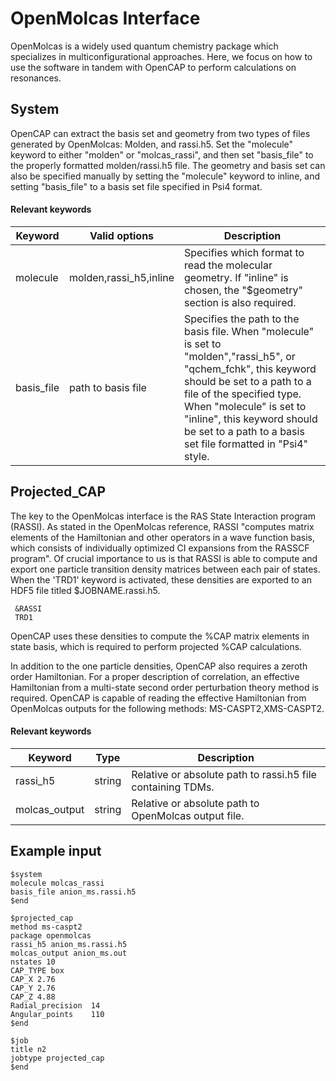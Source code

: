 # OpenMolcas Interface

OpenMolcas is a widely used quantum chemistry package which specializes in multiconfigurational approaches.
Here, we focus on how to use the software in tandem with OpenCAP to perform calculations on resonances. 

## System ##
OpenCAP can extract the basis set and geometry from two types of files generated by OpenMolcas:
Molden, and rassi.h5. Set the "molecule" keyword to either "molden" or "molcas_rassi", and
then set "basis_file" to the properly formatted molden/rassi.h5 file. The geometry and 
basis set can also be specified manually by setting the "molecule" keyword to inline, and
setting "basis_file" to a basis set file specified in Psi4 format.

#### Relevant keywords ####
| Keyword    | Valid options                     | Description                                                                                                                                                                                                                                                                                      |
|------------|-----------------------------------|--------------------------------------------------------------------------------------------------------------------------------------------------------------------------------------------------------------------------------------------------------------------------------------------------|
| molecule   | molden,rassi_h5,inline            | Specifies which format to read the molecular geometry. If "inline" is chosen, the "$geometry" section is also required.                                                                                                                                                                          |
| basis_file | path to basis file                | Specifies the path to the basis file. When "molecule" is set to "molden","rassi_h5", or "qchem_fchk", this keyword should be set to a path to a file of the specified type. When "molecule" is set to  "inline", this keyword should be set to a path to a basis set file formatted in "Psi4" style. |

## Projected_CAP ##
The key to the OpenMolcas interface is the RAS State Interaction program (RASSI). As stated
in the OpenMolcas reference, RASSI "computes matrix elements of the Hamiltonian and 
other operators in a wave function basis, which consists of individually optimized CI 
expansions from the RASSCF program". Of crucial importance to us is that RASSI is able to
compute and export one particle transition density matrices between each pair of states. 
When the 'TRD1' keyword is activated, these densities are exported to an HDF5 file 
titled $JOBNAME.rassi.h5. 

	 &RASSI
	 TRD1

OpenCAP uses these densities to compute the 
%CAP matrix elements in state basis, which is required to perform projected %CAP 
calculations.

In addition to the one particle densities, OpenCAP also requires a zeroth order Hamiltonian.
For a proper description of correlation, an effective Hamiltonian from a multi-state 
second order perturbation theory method is required. OpenCAP is capable of reading the 
effective Hamiltonian from OpenMolcas outputs for the following methods: 
MS-CASPT2,XMS-CASPT2.

#### Relevant keywords ####
| Keyword | Type | Description |
|---------------|--------|---------------------------------------------------------|
| rassi_h5 | string | Relative or absolute path to rassi.h5 file containing TDMs.  |
| molcas_output | string | Relative or absolute path to OpenMolcas output file.    |


## Example input ##

	$system
	molecule molcas_rassi
	basis_file anion_ms.rassi.h5
	$end
	
	$projected_cap
	method ms-caspt2
	package openmolcas
	rassi_h5 anion_ms.rassi.h5
	molcas_output anion_ms.out
	nstates 10
	CAP_TYPE box
	CAP_X 2.76
	CAP_Y 2.76
	CAP_Z 4.88
	Radial_precision  14
	Angular_points    110
	$end

	$job
	title n2
	jobtype projected_cap
	$end
